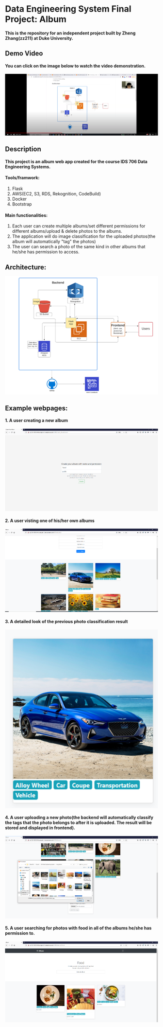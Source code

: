 # Data Engineering System Final Project: Album
#### This is the repository for an independent project built by Zheng Zhang(zz211) at Duke University. 
## Demo Video
#### You can click on the image below to watch the video demonstration.
[![demo video](https://github.com/zzpsy/IDS_Final_Project_Public/blob/master/resource/youtube%20screenshot.png)](https://www.youtube.com/watch?v=3Xht7LwqyMQ "demo video")
## Description
#### This project is an album web app created for the course IDS 706 Data Engineering Systems.
#### Tools/framwork: 
1. Flask
2. AWS(EC2, S3, RDS, Rekognition, CodeBuild)
3. Docker
4. Bootstrap
#### Main functionalities: 
1. Each user can create multiple albums/set different permissions for different albums/upload & delete photos to the albums.
2. The application will do image classification for the uploaded photos(the album will automatically "tag" the photos)
3. The user can search a photo of the same kind in other albums that he/she has permission to access.
## Architecture:
![alt text](https://github.com/zzpsy/IDS_Final_Project_Public/blob/master/resource/architecture.png?raw=true)
## Example webpages:
#### 1. A user creating a new album
![alt text](https://github.com/zzpsy/IDS_Final_Project_Public/blob/master/resource/screenshot3.png?raw=true)
#### 2. A user visting one of his/her own albums
![alt text](https://github.com/zzpsy/IDS_Final_Project_Public/blob/master/resource/screenshot1.png?raw=true)
#### 3. A detailed look of the previous photo classification result
![alt text](https://github.com/zzpsy/IDS_Final_Project_Public/blob/master/resource/detailes_about_tag.png)
#### 4. A user uploading a new photo(the backend will automatically classify the tags that the photo belongs to after it is uploaded. The result will be stored and displayed in frontend).
![alt text](https://github.com/zzpsy/IDS_Final_Project_Public/blob/master/resource/screenshot4.png?raw=true)
#### 5. A user searching for photos with food in all of the albums he/she has permission to.
![alt text](https://github.com/zzpsy/IDS_Final_Project_Public/blob/master/resource/screenshot2.png?raw=true)
